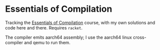 # Essentials of Compilation

Tracking the [Essentials of Compilation](https://jeapostrophe.github.io/courses/2021/spring/406/notes/book.pdf) course, with my own solutions and code here and there.
Requires `racket`.

The compiler emits aarch64 assembly; I use the aarch64 linux cross-compiler and qemu to run them.
